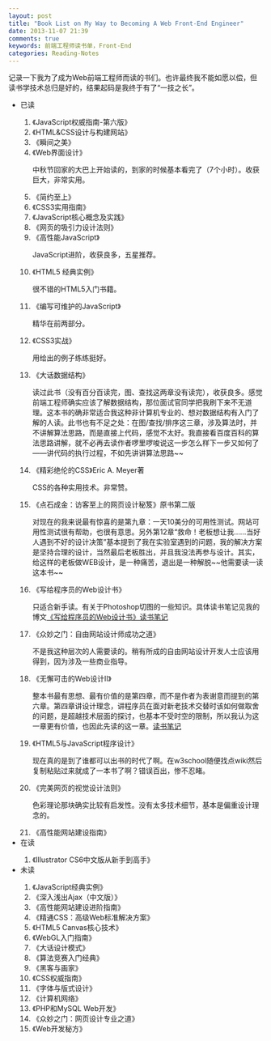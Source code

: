 ```yaml
---
layout: post
title: "Book List on My Way to Becoming A Web Front-End Engineer"
date: 2013-11-07 21:39
comments: true
keywords: 前端工程师读书单，Front-End
categories: Reading-Notes
---
```

记录一下我为了成为Web前端工程师而读的书们。也许最终我不能如愿以偿，但读书学技术总归是好的，结果起码是我终于有了“一技之长”。

<ul>
	<li>已读</li>
		<ol>
			<li>《JavaScript权威指南-第六版》</li>
			<li>《HTML&amp;CSS设计与构建网站》</li>
			<li>《瞬间之美》</li>
			<li>《Web界面设计》</li>
				<p>中秋节回家的大巴上开始读的，到家的时候基本看完了（7个小时）。收获巨大，非常实用。</p>
			<li>《简约至上》</li>
			<li>《CSS3实用指南》</li>
			<li>《JavaScript核心概念及实践》</li>
<!-- more --> 
			<li>《网页的吸引力设计法则》</li>
			<li>《高性能JavaScript》</li>
				<p>JavaScript进阶，收获良多，五星推荐。</p>
			<li>《HTML5 经典实例》</li>
				<p>很不错的HTML5入门书籍。</p>
			<li>《编写可维护的JavaScript》</li>
				<p>精华在前两部分。</p>
			<li>《CSS3实战》</li>
				<p>用给出的例子练练挺好。</p>
			<li>《大话数据结构》</li>
				<p>读过此书（没有百分百读完，图、查找这两章没有读完），收获良多。感觉前端工程师确实应该了解数据结构，那位面试官同学把我刷下来不无道理。这本书的确非常适合我这种非计算机专业的、想对数据结构有入门了解的人读。此书也有不足之处：在图/查找/排序这三章，涉及算法时，并不讲解算法思路，而是直接上代码，感觉不太好。我直接看百度百科的算法思路讲解，就不必再去读作者啰里啰唆说这一步怎么样下一步又如何了——讲代码的执行过程，不如先讲讲算法思路~~</p>
			<li>《精彩绝伦的CSS》Eric A. Meyer著</li>
			<p>CSS的各种实用技术。非常赞。</p>
			<li>《点石成金：访客至上的网页设计秘笈》原书第二版</li>
			<p>对现在的我来说最有惊喜的是第九章：一天10美分的可用性测试。网站可用性测试很有帮助，也很有意思。另外第12章“救命！老板想让我……当好人遇到不好的设计决策”基本提到了我在实验室遇到的问题，我的解决方案是坚持合理的设计，当然最后老板胜出，并且我没法再参与设计。其实，给这样的老板做WEB设计，是一种痛苦，退出是一种解脱~~他需要读一读这本书~~</p>
			<li>《写给程序员的Web设计书》</li><p>只适合新手读。有关于Photoshop切图的一些知识。具体读书笔记见我的博文<a href="/blog/2013/11/19/reading-notes-on-book-web-design-for-developers/" target="_blank">《写给程序员的Web设计书》读书笔记</a></p>
			<li>《众妙之门：自由网站设计师成功之道》</li>
			<p>不是我这种层次的人需要读的。稍有所成的自由网站设计开发人士应该用得到，因为涉及一些商业指导。</p>
			<li>《无懈可击的Web设计II》</li>
			<p>整本书最有思想、最有价值的是第四章，而不是作者为表谢意而提到的第六章。第四章讲设计理念，讲程序员在面对新老技术交替时该如何做取舍的问题，是超越技术层面的探讨，也基本不受时空的限制，所以我认为这一章更有价值，也因此先读的这一章。<a href=" http://zilong-thu.github.io/blog/2013/11/24/reading-notes-on-book-more-bulletproff-web-design-with-css/ ">读书笔记</a></p>
			<li>《HTML5与JavaScript程序设计》</li>
			<p>现在真的是到了谁都可以出书的时代了啊。在w3school随便找点wiki然后复制粘贴过来就成了一本书了啊？错误百出，惨不忍睹。</p>
			<li>《完美网页的视觉设计法则》</li>
			<p>色彩理论那块确实比较有启发性。没有太多技术细节，基本是偏重设计理念的。</p>
			<li>《高性能网站建设指南》</li>
		</ol>
	<li>在读</li>
	<ol>
		<li>《Illustrator CS6中文版从新手到高手》</li>
	</ol>
	<li>未读</li>
	<ol>
		<li>《JavaScript经典实例》</li>
		<li>《深入浅出Ajax（中文版）》</li>
		<li>《高性能网站建设进阶指南》</li>
		<li>《精通CSS：高级Web标准解决方案》</li>
		<li>《HTML5 Canvas核心技术》</li>
		<li>《WebGL入门指南》</li>
		<li>《大话设计模式》</li>
		<li>《算法竞赛入门经典》</li>
		<li>《黑客与画家》</li>
		<li>《CSS权威指南》</li>
		<li>《字体与版式设计》</li>
		<li>《计算机网络》</li>
		<li>《PHP和MySQL Web开发》</li>
		<li>《众妙之门：网页设计专业之道》</li>
		<li>《Web开发秘方》</li>
	</ol>
</ul>